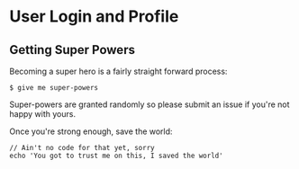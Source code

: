 # User Login and Profile

## Getting Super Powers

Becoming a super hero is a fairly straight forward process:

```
$ give me super-powers
```


 Super-powers are granted randomly so please submit an issue if you're not happy with yours.


Once you're strong enough, save the world:

```
// Ain't no code for that yet, sorry
echo 'You got to trust me on this, I saved the world'
```
